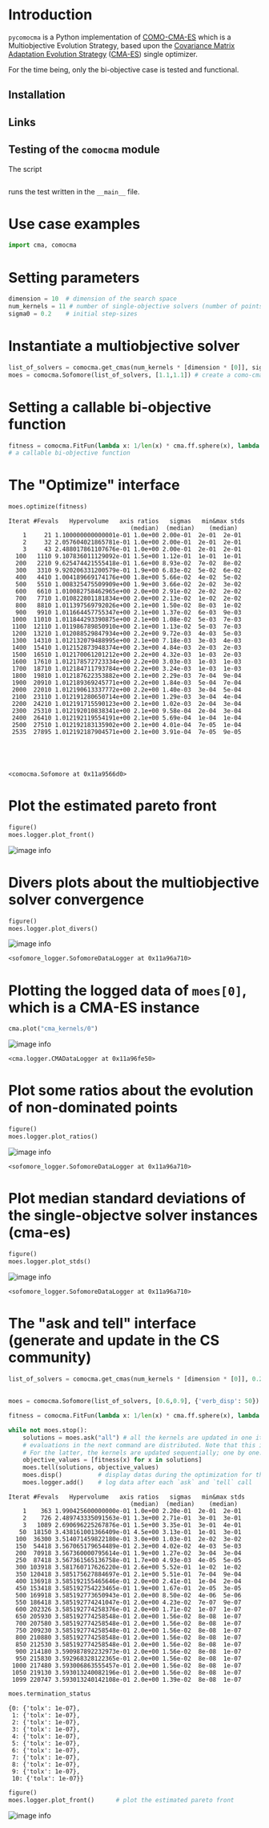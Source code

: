 # Introduction

``pycomocma`` is a Python implementation of [COMO-CMA-ES](https://hal.inria.fr/hal-02103694/document) which is a Multiobjective Evolution Strategy, based upon the [Covariance Matrix Adaptation Evolution Strategy](https://en.wikipedia.org/wiki/CMA-ES) 
([CMA-ES](http://cma.gforge.inria.fr/)) single optimizer.

For the time being, only the bi-objective case is tested and functional.

## Installation

## Links

## Testing of the `comocma` module

The script
```python -m comocma
```
runs the test written in the `__main__` file.

# Use case examples


```python
import cma, comocma
```

# Setting parameters


```python
dimension = 10  # dimension of the search space
num_kernels = 11 # number of single-objective solvers (number of points we seek to have on the front)
sigma0 = 0.2    # initial step-sizes
```

# Instantiate a multiobjective solver


```python
list_of_solvers = comocma.get_cmas(num_kernels * [dimension * [0]], sigma0) # produce `num_kernels cma instances`
moes = comocma.Sofomore(list_of_solvers, [1.1,1.1]) # create a como-cma-es instance
```

# Setting a callable bi-objective function


```python
fitness = comocma.FitFun(lambda x: 1/len(x) * cma.ff.sphere(x), lambda x: 1/len(x) * cma.ff.sphere(x-1))
# a callable bi-objective function
```

# The "Optimize" interface


```python
moes.optimize(fitness)
```

    Iterat #Fevals   Hypervolume   axis ratios   sigmas   min&max stds
                                      (median)  (median)    (median)
        1     21 1.100000000000001e-01 1.0e+00 2.00e-01  2e-01  2e-01
        2     32 2.057604021865781e-01 1.0e+00 2.00e-01  2e-01  2e-01
        3     43 2.488017861107676e-01 1.0e+00 2.00e-01  2e-01  2e-01
      100   1110 9.107836011129092e-01 1.5e+00 1.12e-01  1e-01  1e-01
      200   2210 9.625474421555418e-01 1.6e+00 8.93e-02  7e-02  8e-02
      300   3310 9.920206331200579e-01 1.9e+00 6.83e-02  5e-02  6e-02
      400   4410 1.004189669174176e+00 1.8e+00 5.66e-02  4e-02  5e-02
      500   5510 1.008325475509909e+00 1.9e+00 3.66e-02  2e-02  3e-02
      600   6610 1.010082758462965e+00 2.0e+00 2.91e-02  2e-02  2e-02
      700   7710 1.010822801181834e+00 2.0e+00 2.13e-02  1e-02  2e-02
      800   8810 1.011397569792026e+00 2.1e+00 1.50e-02  8e-03  1e-02
      900   9910 1.011664457755347e+00 2.1e+00 1.37e-02  6e-03  9e-03
     1000  11010 1.011844293390875e+00 2.1e+00 1.08e-02  5e-03  7e-03
     1100  12110 1.011986789850910e+00 2.1e+00 1.13e-02  5e-03  7e-03
     1200  13210 1.012088529847934e+00 2.2e+00 9.72e-03  4e-03  5e-03
     1300  14310 1.012132079488995e+00 2.1e+00 7.18e-03  3e-03  4e-03
     1400  15410 1.012152873948374e+00 2.3e+00 4.84e-03  2e-03  2e-03
     1500  16510 1.012170061201212e+00 2.2e+00 4.32e-03  1e-03  2e-03
     1600  17610 1.012178572723334e+00 2.2e+00 3.03e-03  1e-03  1e-03
     1700  18710 1.012184711793784e+00 2.2e+00 3.24e-03  1e-03  1e-03
     1800  19810 1.012187622353882e+00 2.1e+00 2.29e-03  7e-04  9e-04
     1900  20910 1.012189369245771e+00 2.2e+00 1.84e-03  5e-04  7e-04
     2000  22010 1.012190613337772e+00 2.2e+00 1.40e-03  3e-04  5e-04
     2100  23110 1.012191280650714e+00 2.1e+00 1.29e-03  3e-04  4e-04
     2200  24210 1.012191715590123e+00 2.1e+00 1.02e-03  2e-04  3e-04
     2300  25310 1.012192010838341e+00 2.1e+00 9.58e-04  2e-04  3e-04
     2400  26410 1.012192119554191e+00 2.1e+00 5.69e-04  1e-04  1e-04
     2500  27510 1.012192183135902e+00 2.1e+00 4.01e-04  7e-05  1e-04
     2535  27895 1.012192187904571e+00 2.1e+00 3.91e-04  7e-05  9e-05





    <comocma.Sofomore at 0x11a9566d0>



# Plot the estimated pareto front


```python
figure()
moes.logger.plot_front()
```

![image info](./readme_images/paretoFront.png "Pareto front of the Sofomore instance")





# Divers plots about the multiobjective solver convergence


```python
figure()
moes.logger.plot_divers()
```



![image info](./readme_images/plot_divers.png "Divers plots from the Sofomore logger")



    <sofomore_logger.SofomoreDataLogger at 0x11a96a710>



# Plotting the logged data of `moes[0]`, which is a CMA-ES instance


```python
cma.plot("cma_kernels/0")
```

![image info](./readme_images/cma_example.png "Example plots of a CMA-ES produced during the MO optimization")


    <cma.logger.CMADataLogger at 0x11a96fe50>



# Plot some ratios about the evolution of non-dominated points


```python
figure()
moes.logger.plot_ratios()     
```

![image info](./readme_images/plot_ratios.png "Evolution of some parameters of the optimizer")

    <sofomore_logger.SofomoreDataLogger at 0x11a96a710>



# Plot median standard deviations of the single-objectve solver instances (cma-es)


```python
figure()
moes.logger.plot_stds()        
```

![image info](./readme_images/sorted_stds.png "standard deviations of all the CMA-ES instances")

    <sofomore_logger.SofomoreDataLogger at 0x11a96a710>



# The "ask and tell" interface (generate and update in the CS community)


```python
list_of_solvers = comocma.get_cmas(num_kernels * [dimension * [0]], 0.2, inopts = {'bounds': [0.2, 0.9], 
                                                                                'tolx': 10**-7,
                                                                               'popsize': 32}) # produce `num_kernels cma instances`
moes = comocma.Sofomore(list_of_solvers, [0.6,0.9], {'verb_disp': 50}) # create a COMO-CMA-ES instance

fitness = comocma.FitFun(lambda x: 1/len(x) * cma.ff.sphere(x), lambda x: 1/len(x) * cma.ff.sphere(x-1))
```


```python
while not moes.stop():
    solutions = moes.ask("all") # all the kernels are updated in one iteration: useful for a run where the 
    # evaluations in the next command are distributed. Note that this is an approximation of the exact algorithm.
    # For the latter, the kernels are updated sequentially; one by one.
    objective_values = [fitness(x) for x in solutions]
    moes.tell(solutions, objective_values)
    moes.disp()          # display datas during the optimization for the first three iterations and for each `verb_disp` iteration
    moes.logger.add()    # log data after each `ask` and `tell` call

```

    Iterat #Fevals   Hypervolume   axis ratios   sigmas   min&max stds
                                      (median)  (median)    (median)
        1    363 1.990425600000000e-01 1.0e+00 2.20e-01  2e-01  2e-01
        2    726 2.489743335091563e-01 1.3e+00 2.71e-01  3e-01  3e-01
        3   1089 2.690696225267876e-01 1.5e+00 3.35e-01  3e-01  4e-01
       50  18150 3.438161001366409e-01 4.5e+00 3.13e-01  1e-01  3e-01
      100  36300 3.514071459822180e-01 3.0e+00 1.03e-01  2e-02  3e-02
      150  54418 3.567065179654489e-01 2.3e+00 4.02e-02  4e-03  5e-03
      200  70918 3.567360000795614e-01 1.9e+00 1.27e-02  3e-04  3e-04
      250  87418 3.567361565136758e-01 1.7e+00 4.93e-03  4e-05  5e-05
      300 103918 3.581760717626220e-01 2.6e+00 5.52e-01  1e-02  1e-02
      350 120418 3.585175627884697e-01 2.1e+00 5.51e-01  7e-04  9e-04
      400 136918 3.585192155465646e-01 2.0e+00 2.41e-01  1e-04  2e-04
      450 153418 3.585192754223465e-01 1.9e+00 1.67e-01  2e-05  3e-05
      500 169918 3.585192773650943e-01 2.0e+00 8.50e-02  4e-06  5e-06
      550 186418 3.585192774241047e-01 2.0e+00 4.23e-02  7e-07  9e-07
      600 202326 3.585192774258376e-01 2.0e+00 1.71e-02  1e-07  1e-07
      650 205930 3.585192774258548e-01 2.0e+00 1.56e-02  8e-08  1e-07
      700 207580 3.585192774258548e-01 2.0e+00 1.56e-02  8e-08  1e-07
      750 209230 3.585192774258548e-01 2.0e+00 1.56e-02  8e-08  1e-07
      800 210880 3.585192774258548e-01 2.0e+00 1.56e-02  8e-08  1e-07
      850 212530 3.585192774258548e-01 2.0e+00 1.56e-02  8e-08  1e-07
      900 214180 3.590987892232973e-01 2.0e+00 1.56e-02  8e-08  1e-07
      950 215830 3.592968328122365e-01 2.0e+00 1.56e-02  8e-08  1e-07
     1000 217480 3.593006863555457e-01 2.0e+00 1.56e-02  8e-08  1e-07
     1050 219130 3.593013240082196e-01 2.0e+00 1.56e-02  8e-08  1e-07
     1099 220747 3.593013240142108e-01 2.0e+00 1.39e-02  8e-08  1e-07



```python
moes.termination_status
```




    {0: {'tolx': 1e-07},
     1: {'tolx': 1e-07},
     2: {'tolx': 1e-07},
     3: {'tolx': 1e-07},
     4: {'tolx': 1e-07},
     5: {'tolx': 1e-07},
     6: {'tolx': 1e-07},
     7: {'tolx': 1e-07},
     8: {'tolx': 1e-07},
     9: {'tolx': 1e-07},
     10: {'tolx': 1e-07}}




```python
figure()
moes.logger.plot_front()      # plot the estimated pareto front
```

![image info](./readme_images/front_cut.png "Pareto front with objective boundary constraint (the reference point)")
